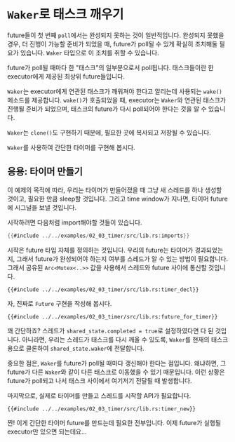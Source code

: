 # `Waker`로 태스크 깨우기

future들이 첫 번째 `poll`에서는 완성되지 못하는 것이 일반적입니다. 완성되지
못했을 경우, 더 진행이 가능할 준비가 되었을 때, future가 poll될 수 있게 확실히
조치해둘 필요가 있습니다. `Waker` 타입으로 이 조치를 취할 수 있습니다.

future가 poll될 때마다 한 "태스크"의 일부분으로서 poll됩니다. 태스크들이란 한 executor에게
제공된 최상위 future들입니다.

`Waker`는 executor에게 연관된 태스크가 깨워져야 한다고 알리는데 사용되는 `wake()`
메소드를 제공합니다. `wake()`가 호출되었을 때, executor는 `Waker`와 연관된
태스크가 진행될 준비가 되었으며, 태스크의 future가 다시 poll되어야 한다는 것을 알 수 있습니다.

`Waker`는 `clone()`도 구현하기 때문에, 필요한 곳에 복사되고 저장될 수 있습니다.

`Waker`를 사용하여 간단한 타이머를 구현해 봅시다.

## 응용: 타이머 만들기

이 예제의 목적에 따라, 우리는 타이머가 만들어졌을 때 그냥 새 스레드를 하나
생성할 것이고, 필요한 만큼 sleep할 것입니다. 그리고 time window가 지나면,
타이머 future에 시그널을 보낼 것입니다.

시작하려면 다음처럼 import해야할 것들이 있습니다.

```rust
{{#include ../../examples/02_03_timer/src/lib.rs:imports}}
```

시작은 future 타입 자체를 정의하는 것입니다. 우리의 future는 타이머가
경과되었는지, 그래서 future가 완성되어야 하는지 여부를 스레드가 알 수 있는
방법이 필요합니다. 그래서 공유된 `Arc<Mutex<..>>` 값을 사용해서 스레드와 future
사이에 통신할 것입니다.

```rust,ignore
{{#include ../../examples/02_03_timer/src/lib.rs:timer_decl}}
```

자, 진짜로 `Future` 구현을 작성해 봅시다.

```rust,ignore
{{#include ../../examples/02_03_timer/src/lib.rs:future_for_timer}}
```

꽤 간단하죠? 스레드가 `shared_state.completed = true`로 설정하였다면 다 된
것입니다. 아니라면, 우리는 스레드가 태스크를 다시 깨울 수 있도록, `Waker`를 현재의
태스크용으로 클론하여 `shared_state.waker`에 전달합니다.

중요한 점은, `Waker`를 future가 poll될 때마다 갱신해야 한다는 점입니다.
왜냐하면, 그 future가 다른 `Waker`와 같이 다른 태스크로 이동했을 수 있기
때문입니다. 이런 상황은 future가 poll되고 나서 태스크 사이에서 여기저기 전달될 때
발생합니다. 

마지막으로, 실제로 타이머를 만들고 스레드를 시작할 API가 필요합니다.

```rust,ignore
{{#include ../../examples/02_03_timer/src/lib.rs:timer_new}}
```

짠! 이게 간단한 타이머 future를 만드는데 필요한 전부입니다. 이제 future가 실행될
executor만 있으면 되는데요...
